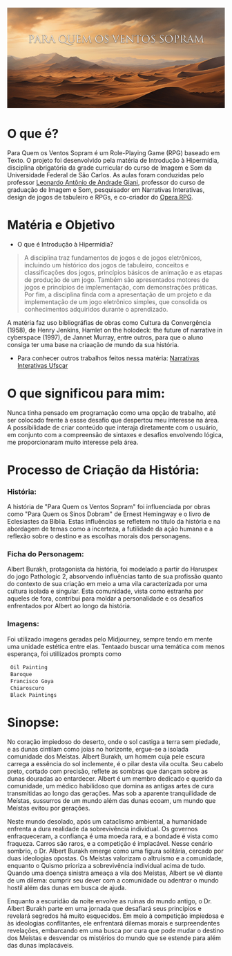 ![Link Narrativas Interativas](img\capaBig_resized.jpg)

# O que é?
Para Quem os Ventos Sopram é um Role-Playing Game (RPG) baseado em Texto. O projeto foi desenvolvido pela matéria de Introdução à Hipermídia, disciplina obrigatória da grade curricular do curso de Imagem e Som da Universidade Federal de São Carlos. As aulas foram conduzidas pelo professor [Leonardo Antônio de Andrade Giani](https://buscatextual.cnpq.br/buscatextual/visualizacv.do;jsessionid=BBF39C14D568DFE8EE2B2B8C576C2A82.buscatextual_0), professor do curso de graduação de Imagem e Som, pesquisador em Narrativas Interativas, design de jogos de tabuleiro e RPGs, e co-criador do [Opera RPG](https://operarpg.com.br/sobre-o-opera/). 

# Matéria e Objetivo
- O que é Introdução à Hipermídia?
> A disciplina traz fundamentos de jogos e de jogos eletrônicos, incluindo um histórico dos jogos de tabuleiro, conceitos e classificações dos jogos, princípios básicos de animação e as etapas de produção de um jogo. Também são apresentados motores de jogos e princípios de implementação, com demonstrações práticas. Por fim, a disciplina finda com a apresentação de um projeto e da implementação de um jogo eletrônico simples, que consolida os conhecimentos adquiridos durante o aprendizado.


A matéria faz uso bibliográfias de obras como  Cultura da Convergência (1958), de Henry Jenkins, Hamlet on the holodeck: the future of narrative in cyberspace (1997), de Jannet Murray, entre outros, para que  o aluno consiga ter uma base na criaação de mundo da sua história.


- Para conhecer outros trabalhos feitos nessa matéria:
[Narrativas Interativas Ufscar](https://narrativas-interativas.ufscar.br/)


# O que significou para mim:
Nunca tinha pensado em programação como uma opção de trabalho, até ser colocado frente à essse desafio que despertou meu interesse na área. A possibilidade de criar conteúdo que interaja diretamente com o usuário, em conjunto com a compreensão de sintaxes e desafios envolvendo lógica, me proporcionaram muito interesse pela área.

# Processo de Criação da História:
### História:
A história de "Para Quem os Ventos Sopram" foi influenciada por obras como "Para Quem os Sinos Dobram" de Ernest Hemingway e o livro de Eclesiastes da Bíblia. Estas influências se refletem no título da história e na abordagem de temas como a incerteza, a futilidade da ação humana e a reflexão sobre o destino e as escolhas morais dos personagens.

### Ficha do Personagem:
Albert Burakh, protagonista da história, foi modelado a partir do Haruspex do jogo Pathologic 2, absorvendo influências tanto de sua profissão quanto do contexto de sua criação em meio a uma vila caracterizada por uma cultura isolada e singular. Esta comunidade, vista como estranha por aqueles de fora, contribui para moldar a personalidade e os desafios enfrentados por Albert ao longo da história.


### Imagens:
Foi utilizado imagens geradas pelo Midjourney, sempre tendo em mente uma unidade estética entre elas. Tentaado buscar uma temática com menos esperança, foi utillizados prompts como 

```
 Oil Painting
 Baroque
 Francisco Goya
 Chiaroscuro
 Black Paintings
```


# Sinopse: 
No coração impiedoso do deserto, onde o sol castiga a terra sem piedade, e as dunas cintilam como joias no horizonte, ergue-se a isolada comunidade dos Meístas. Albert Burakh, um homem cuja pele escura carrega a essência do sol inclemente, é o pilar desta vila oculta. Seu cabelo preto, cortado com precisão, reflete as sombras que dançam sobre as dunas douradas ao entardecer. Albert é um membro dedicado e querido da comunidade, um médico habilidoso que domina as antigas artes de cura transmitidas ao longo das gerações. Mas sob a aparente tranquilidade de Meístas, sussurros de um mundo além das dunas ecoam, um mundo que Meístas evitou por gerações. 

Neste mundo desolado, após um cataclismo ambiental, a humanidade enfrenta a dura realidade da sobrevivência individual. Os governos enfraqueceram, a confiança é uma moeda rara, e a bondade é vista como fraqueza. Carros são raros, e a competição é implacável. Nesse cenário sombrio, o Dr. Albert Burakh emerge como uma figura solitária, cercado por duas ideologias opostas. Os Meístas valorizam o altruísmo e a comunidade, enquanto o Quismo prioriza a sobrevivência individual acima de tudo. Quando uma doença sinistra ameaça a vila dos Meístas, Albert se vê diante de um dilema: cumprir seu dever com a comunidade ou adentrar o mundo hostil além das dunas em busca de ajuda. 

Enquanto a escuridão da noite envolve as ruínas do mundo antigo, o Dr. Albert Burakh parte em uma jornada que desafiará seus princípios e revelará segredos há muito esquecidos. Em meio à competição impiedosa e às ideologias conflitantes, ele enfrentará dilemas morais e surpreendentes revelações, embarcando em uma busca por cura que pode mudar o destino dos Meístas e desvendar os mistérios do mundo que se estende para além das dunas implacáveis.


